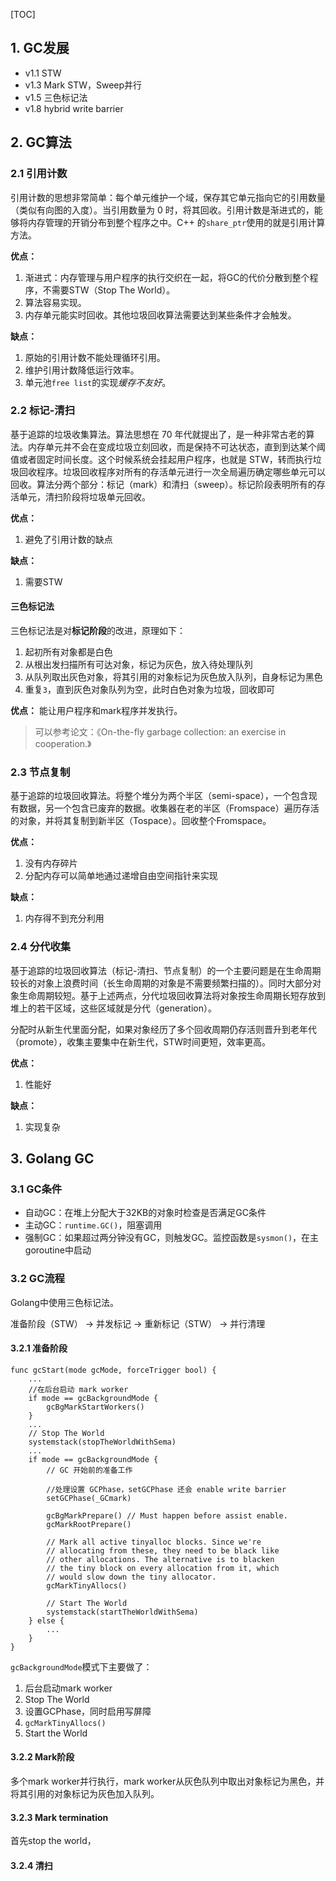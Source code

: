 [TOC]

## 1. GC发展
- v1.1 STW
- v1.3 Mark STW，Sweep并行
- v1.5 三色标记法
- v1.8 hybrid write barrier

## 2. GC算法
### 2.1 引用计数
引用计数的思想非常简单：每个单元维护一个域，保存其它单元指向它的引用数量（类似有向图的入度）。当引用数量为 0 时，将其回收。引用计数是渐进式的，能够将内存管理的开销分布到整个程序之中。C++ 的`share_ptr`使用的就是引用计算方法。

**优点：**
   1. 渐进式：内存管理与用户程序的执行交织在一起，将GC的代价分散到整个程序，不需要STW（Stop The World）。
   2. 算法容易实现。
   3. 内存单元能实时回收。其他垃圾回收算法需要达到某些条件才会触发。

**缺点：**
   1. 原始的引用计数不能处理循环引用。
   2. 维护引用计数降低运行效率。
   3. 单元池`free list`的实现*缓存不友好*。

### 2.2 标记-清扫
基于追踪的垃圾收集算法。算法思想在 70 年代就提出了，是一种非常古老的算法。内存单元并不会在变成垃圾立刻回收，而是保持不可达状态，直到到达某个阈值或者固定时间长度。这个时候系统会挂起用户程序，也就是 STW，转而执行垃圾回收程序。垃圾回收程序对所有的存活单元进行一次全局遍历确定哪些单元可以回收。算法分两个部分：标记（mark）和清扫（sweep）。标记阶段表明所有的存活单元，清扫阶段将垃圾单元回收。

**优点：**
   1. 避免了引用计数的缺点

**缺点：**
   1. 需要STW

#### 三色标记法
三色标记法是对**标记阶段**的改进，原理如下：
   1. 起初所有对象都是白色
   2. 从根出发扫描所有可达对象，标记为灰色，放入待处理队列
   3. 从队列取出灰色对象，将其引用的对象标记为灰色放入队列，自身标记为黑色
   4. 重复`3`，直到灰色对象队列为空，此时白色对象为垃圾，回收即可

**优点：**
    能让用户程序和mark程序并发执行。

> 可以参考论文：《On-the-fly garbage collection: an exercise in cooperation.》

### 2.3 节点复制
基于追踪的垃圾回收算法。将整个堆分为两个半区（semi-space），一个包含现有数据，另一个包含已废弃的数据。收集器在老的半区（Fromspace）遍历存活的对象，并将其复制到新半区（Tospace）。回收整个Fromspace。

**优点：**
   1. 没有内存碎片
   2. 分配内存可以简单地通过递增自由空间指针来实现

**缺点：**
   1. 内存得不到充分利用

### 2.4 分代收集
基于追踪的垃圾回收算法（标记-清扫、节点复制）的一个主要问题是在生命周期较长的对象上浪费时间（长生命周期的对象是不需要频繁扫描的）。同时大部分对象生命周期较短。基于上述两点，分代垃圾回收算法将对象按生命周期长短存放到堆上的若干区域，这些区域就是分代（generation）。

分配时从新生代里面分配，如果对象经历了多个回收周期仍存活则晋升到老年代（promote），收集主要集中在新生代，STW时间更短，效率更高。

**优点：**
   1. 性能好

**缺点：**
   1. 实现复杂

## 3. Golang GC
### 3.1 GC条件
- 自动GC：在堆上分配大于32KB的对象时检查是否满足GC条件
- 主动GC：`runtime.GC()`，阻塞调用
- 强制GC：如果超过两分钟没有GC，则触发GC。监控函数是`sysmon()`，在主goroutine中启动

### 3.2 GC流程
Golang中使用三色标记法。

准备阶段（STW） -> 并发标记 -> 重新标记（STW） -> 并行清理

#### 3.2.1 准备阶段
```
func gcStart(mode gcMode, forceTrigger bool) {
    ...
    //在后台启动 mark worker 
    if mode == gcBackgroundMode {
        gcBgMarkStartWorkers()
    }
    ...
    // Stop The World
    systemstack(stopTheWorldWithSema)
    ...
    if mode == gcBackgroundMode {
        // GC 开始前的准备工作

        //处理设置 GCPhase，setGCPhase 还会 enable write barrier
        setGCPhase(_GCmark)
      	
        gcBgMarkPrepare() // Must happen before assist enable.
        gcMarkRootPrepare()

        // Mark all active tinyalloc blocks. Since we're
        // allocating from these, they need to be black like
        // other allocations. The alternative is to blacken
        // the tiny block on every allocation from it, which
        // would slow down the tiny allocator.
        gcMarkTinyAllocs()
      	
        // Start The World
        systemstack(startTheWorldWithSema)
    } else {
        ...
    }
}
```
`gcBackgroundMode`模式下主要做了：
   1. 后台启动mark worker
   2. Stop The World
   3. 设置GCPhase，同时启用写屏障
   4. `gcMarkTinyAllocs()`
   5. Start the World

#### 3.2.2 Mark阶段
多个mark worker并行执行，mark worker从灰色队列中取出对象标记为黑色，并将其引用的对象标记为灰色加入队列。

#### 3.2.3 Mark termination
首先stop the world，

#### 3.2.4 清扫
